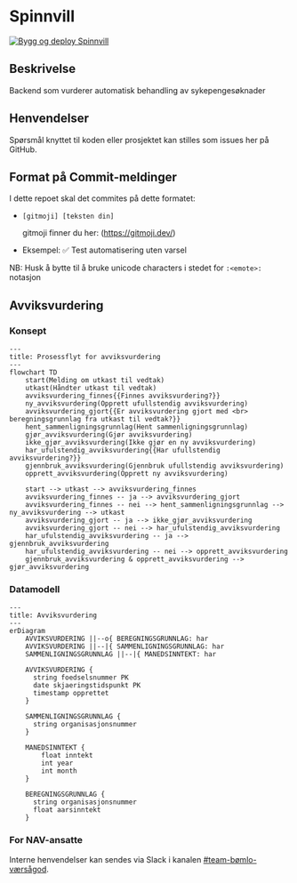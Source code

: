 # Spinnvill
[![Bygg og deploy Spinnvill](https://github.com/navikt/helse-spinnvill/actions/workflows/main.yml/badge.svg)](https://github.com/navikt/helse-spinnvill/actions/workflows/main.yml)

## Beskrivelse
Backend som vurderer automatisk behandling av sykepengesøknader

## Henvendelser
Spørsmål knyttet til koden eller prosjektet kan stilles som issues her på GitHub.

## Format på Commit-meldinger 
I dette repoet skal det commites på dette formatet:
- `[gitmoji] [teksten din]`

  gitmoji finner du her: (https://gitmoji.dev/)
- Eksempel: ✅ Test automatisering uten varsel

NB: Husk å bytte til å bruke unicode characters i stedet for `:<emote>:` notasjon

## Avviksvurdering
### Konsept
```mermaid
---
title: Prosessflyt for avviksvurdering
---
flowchart TD
    start(Melding om utkast til vedtak)
    utkast(Håndter utkast til vedtak)
    avviksvurdering_finnes{{Finnes avviksvurdering?}}
    ny_avviksvurdering(Opprett ufullstendig avviksvurdering)
    avviksvurdering_gjort{{Er avviksvurdering gjort med <br> beregningsgrunnlag fra utkast til vedtak?}}
    hent_sammenligningsgrunnlag(Hent sammenligningsgrunnlag)
    gjør_avviksvurdering(Gjør avviksvurdering)
    ikke_gjør_avviksvurdering(Ikke gjør en ny avviksvurdering)
    har_ufulstendig_avviksvurdering{{Har ufullstendig avviksvurdering?}}
    gjennbruk_avviksvurdering(Gjennbruk ufullstendig avviksvurdering)
    opprett_avviksvurdering(Opprett ny avviksvurdering)
    
    start --> utkast --> avviksvurdering_finnes
    avviksvurdering_finnes -- ja --> avviksvurdering_gjort
    avviksvurdering_finnes -- nei --> hent_sammenligningsgrunnlag --> ny_avviksvurdering --> utkast
    avviksvurdering_gjort -- ja --> ikke_gjør_avviksvurdering
    avviksvurdering_gjort -- nei --> har_ufulstendig_avviksvurdering
    har_ufulstendig_avviksvurdering -- ja --> gjennbruk_avviksvurdering
    har_ufulstendig_avviksvurdering -- nei --> opprett_avviksvurdering
    gjennbruk_avviksvurdering & opprett_avviksvurdering --> gjør_avviksvurdering
```

### Datamodell
```mermaid
---
title: Avviksvurdering
---
erDiagram
    AVVIKSVURDERING ||--o{ BEREGNINGSGRUNNLAG: har
    AVVIKSVURDERING ||--|{ SAMMENLIGNINGSGRUNNLAG: har
    SAMMENLIGNINGSGRUNNLAG ||--|{ MANEDSINNTEKT: har
  
    AVVIKSVURDERING {
      string foedselsnummer PK
      date skjaeringstidspunkt PK
      timestamp opprettet
    }

    SAMMENLIGNINGSGRUNNLAG {
      string organisasjonsnummer
    }
    
    MANEDSINNTEKT {
        float inntekt
        int year
        int month
    }
  
    BEREGNINGSGRUNNLAG {
      string organisasjonsnummer
      float aarsinntekt
    }
```

### For NAV-ansatte
Interne henvendelser kan sendes via Slack i kanalen [#team-bømlo-værsågod](https://nav-it.slack.com/archives/C019637N90X).
